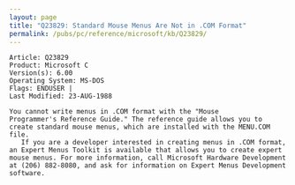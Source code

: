 ```yaml
---
layout: page
title: "Q23829: Standard Mouse Menus Are Not in .COM Format"
permalink: /pubs/pc/reference/microsoft/kb/Q23829/
---
```


	Article: Q23829
	Product: Microsoft C
	Version(s): 6.00
	Operating System: MS-DOS
	Flags: ENDUSER |
	Last Modified: 23-AUG-1988
	
	You cannot write menus in .COM format with the "Mouse
	Programmer's Reference Guide." The reference guide allows you to
	create standard mouse menus, which are installed with the MENU.COM
	file.
	   If you are a developer interested in creating menus in .COM format,
	an Expert Menus Toolkit is available that allows you to create expert
	mouse menus. For more information, call Microsoft Hardware Development
	at (206) 882-8080, and ask for information on Expert Menus Development
	software.
